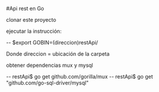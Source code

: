 #Api rest en Go

clonar este proyecto 

ejecutar la instrucción:

-- $export GOBIN=(direccion)restApi/

Donde direccion = ubicación de la carpeta

obtener dependencias mux y mysql

-- restApi$ go get github.com/gorilla/mux
-- restApi$ go get "github.com/go-sql-driver/mysql"

